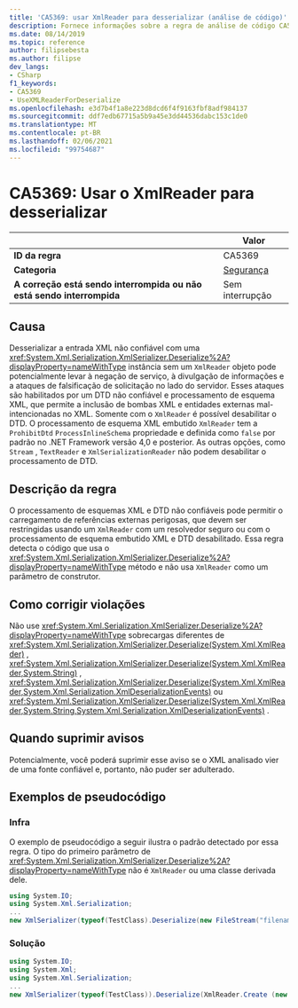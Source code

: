 ```yaml
---
title: 'CA5369: usar XmlReader para desserializar (análise de código)'
description: Fornece informações sobre a regra de análise de código CA5369, incluindo causas, como corrigir violações e quando suprimir.
ms.date: 08/14/2019
ms.topic: reference
author: filipsebesta
ms.author: filipse
dev_langs:
- CSharp
f1_keywords:
- CA5369
- UseXMLReaderForDeserialize
ms.openlocfilehash: e3d7b4f1a8e223d8dcd6f4f9163fbf8adf984137
ms.sourcegitcommit: ddf7edb67715a5b9a45e3dd44536dabc153c1de0
ms.translationtype: MT
ms.contentlocale: pt-BR
ms.lasthandoff: 02/06/2021
ms.locfileid: "99754687"
---
```

# <a name="ca5369-use-xmlreader-for-deserialize"></a>CA5369: Usar o XmlReader para desserializar

| | Valor |
|-|-|
| **ID da regra** |CA5369|
| **Categoria** |[Segurança](security-warnings.md)|
| **A correção está sendo interrompida ou não está sendo interrompida** |Sem interrupção|

## <a name="cause"></a>Causa

Desserializar a entrada XML não confiável com uma <xref:System.Xml.Serialization.XmlSerializer.Deserialize%2A?displayProperty=nameWithType> instância sem um `XmlReader` objeto pode potencialmente levar à negação de serviço, à divulgação de informações e a ataques de falsificação de solicitação no lado do servidor. Esses ataques são habilitados por um DTD não confiável e processamento de esquema XML, que permite a inclusão de bombas XML e entidades externas mal-intencionadas no XML. Somente com o `XmlReader` é possível desabilitar o DTD. O processamento de esquema XML embutido `XmlReader` tem a `ProhibitDtd` `ProcessInlineSchema` propriedade e definida como `false` por padrão no .NET Framework versão 4,0 e posterior. As outras opções, como `Stream` , `TextReader` e `XmlSerializationReader` não podem desabilitar o processamento de DTD.

## <a name="rule-description"></a>Descrição da regra

O processamento de esquemas XML e DTD não confiáveis pode permitir o carregamento de referências externas perigosas, que devem ser restringidas usando um `XmlReader` com um resolvedor seguro ou com o processamento de esquema embutido XML e DTD desabilitado. Essa regra detecta o código que usa o <xref:System.Xml.Serialization.XmlSerializer.Deserialize%2A?displayProperty=nameWithType> método e não usa `XmlReader` como um parâmetro de construtor.

## <a name="how-to-fix-violations"></a>Como corrigir violações

Não use <xref:System.Xml.Serialization.XmlSerializer.Deserialize%2A?displayProperty=nameWithType> sobrecargas diferentes de <xref:System.Xml.Serialization.XmlSerializer.Deserialize(System.Xml.XmlReader)> , <xref:System.Xml.Serialization.XmlSerializer.Deserialize(System.Xml.XmlReader,System.String)> , <xref:System.Xml.Serialization.XmlSerializer.Deserialize(System.Xml.XmlReader,System.Xml.Serialization.XmlDeserializationEvents)> ou <xref:System.Xml.Serialization.XmlSerializer.Deserialize(System.Xml.XmlReader,System.String,System.Xml.Serialization.XmlDeserializationEvents)> .

## <a name="when-to-suppress-warnings"></a>Quando suprimir avisos

Potencialmente, você poderá suprimir esse aviso se o XML analisado vier de uma fonte confiável e, portanto, não puder ser adulterado.

## <a name="pseudo-code-examples"></a>Exemplos de pseudocódigo

### <a name="violation"></a>Infra

O exemplo de pseudocódigo a seguir ilustra o padrão detectado por essa regra.
O tipo do primeiro parâmetro de <xref:System.Xml.Serialization.XmlSerializer.Deserialize%2A?displayProperty=nameWithType> não é `XmlReader` ou uma classe derivada dele.

```csharp
using System.IO;
using System.Xml.Serialization;
...
new XmlSerializer(typeof(TestClass).Deserialize(new FileStream("filename", FileMode.Open));
```

### <a name="solution"></a>Solução

```csharp
using System.IO;
using System.Xml;
using System.Xml.Serialization;
...
new XmlSerializer(typeof(TestClass)).Deserialize(XmlReader.Create (new FileStream("filename", FileMode.Open)));
```
